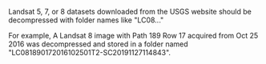 Landsat 5, 7, or 8 datasets downloaded from the USGS website should be decompressed with folder names like "LC08..." 

For example, A Landsat 8 image with Path 189 Row 17 acquired from Oct 25 2016 was decompressed and stored in a folder named "LC081890172016102501T2-SC20191127114843". 
